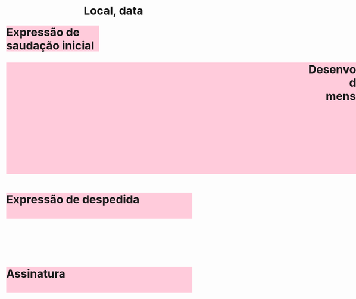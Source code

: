 <!DOCTYPE html>
<html lang="pt-br">
      
<head>
	<title>Carta</title>
	<style type="text/css">

		#cx1
			{ position:fixed;
			top:0px;
			left:875px;
			width:145px;
			height:35px;
			background-color:#ffcbdb; 
}
			#cx2
			{ position:fixed;
			top:150px;
			left:20px;
			width:250px;
			height:70px;
			background-color:#ffcbdb;

	}		
			#cx3
			{ position:fixed;
			top:250px;
			left:20px;
			width:1880px;
			height:300px;
			background-color:#ffcbdb; 
			text-align: center;

	}		#cx4
			{ position:fixed;
			top:600px;
			left:20px;
			width:500px;
			height:70px;
			background-color:#ffcbdb; 

	}		#cx5
			{ position:fixed;
			top:800px;
			left:20px;
			width:500px;
			height:70px;
			background-color:#ffcbdb;  

</style>
</head>
<body>
	<h1 style="font-size:30px"><div id="cx1">Local, data</div></h1>
	<h1 style="font-size:30px"><div id="cx2">Expressão de saudação inicial</div></h1>
	<h1 style="font-size:30px"><div id="cx3">Desenvolvimento <br>da <br> mensagem</div></h1>
	<h1 style="font-size:30px"><div id="cx4">Expressão de despedida</div></h1>
	<h1 style="font-size:30px"><div id="cx5">Assinatura</div></h1>
</body>
</html>
